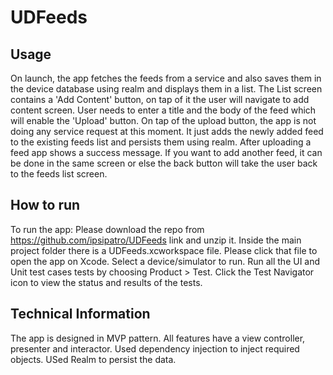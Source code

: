 # UDFeeds

## Usage
On launch, the app fetches the feeds from a service and also saves them in the device database using realm and displays them in a list. 
The List screen contains a 'Add Content' button, on tap of it the user will navigate to add content screen.
User needs to enter a title and the body of the feed which will enable the 'Upload' button.
On tap of the upload button, the app is not doing any service request at this moment. It just adds the newly added feed to the existing feeds list and persists them using realm.
After uploading a feed app shows a success message. If you want to add another feed, it can be done in the same screen or else the back button will take the user back to the feeds list screen.

## How to run
To run the app:
Please download the repo from https://github.com/ipsipatro/UDFeeds link  and unzip it.
Inside the main project folder there is a UDFeeds.xcworkspace file. Please click that file to open the app on Xcode. 
Select a device/simulator to run. 
Run all the UI and Unit test cases tests by choosing Product > Test. Click the Test Navigator icon to view the status and results of the tests.

## Technical Information
The app is designed in MVP pattern. All features have a view controller, presenter and interactor.
Used dependency injection to inject required objects.
USed Realm to persist the data.

